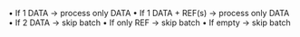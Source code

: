 •	If 1 DATA → process only DATA
•	If 1 DATA + REF(s) → process only DATA
•	If 2 DATA → skip batch
•	If only REF → skip batch
•	If empty → skip batch

